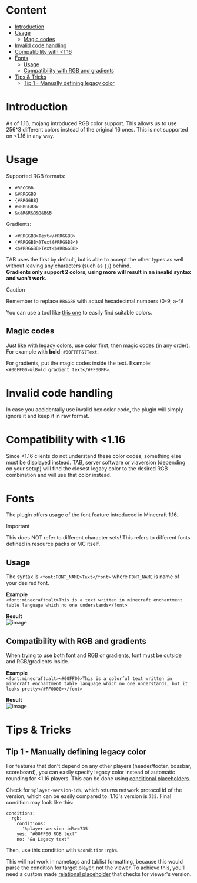 # Content
* [Introduction](#introduction)
* [Usage](#usage)
  * [Magic codes](#magic-codes)
* [Invalid code handling](#invalid-code-handling)
* [Compatibility with <1.16](#compatibility-with-116)
* [Fonts](#fonts)
  * [Usage](#usage-1)
  * [Compatibility with RGB and gradients](#compatibility-with-rgb-and-gradients)
* [Tips & Tricks](#tips--tricks)
  * [Tip 1 - Manually defining legacy color](#tip-1---manually-defining-legacy-color)

# Introduction
As of 1.16, mojang introduced RGB color support.
This allows us to use 256^3 different colors instead of the original 16 ones.
This is not supported on <1.16 in any way.

# Usage
Supported RGB formats:
* `#RRGGBB`
* `&#RRGGBB`
* `{#RRGGBB}`
* `#<RRGGBB>`
* `&x&R&R&G&G&B&B`

Gradients:
* `<#RRGGBB>Text</#RRGGBB>`
* `{#RRGGBB>}Text{#RRGGBB<}`
* `<$#RRGGBB>Text<$#RRGGBB>`

TAB uses the first by default, but is able to accept the other types as well without leaving any characters (such as `{}`) behind.  
**Gradients only support 2 colors, using more will result in an invalid syntax and won't work.**
> [!CAUTION]
> Remember to replace `RRGGBB` with actual hexadecimal numbers (0-9, a-f)!

You can use a tool like [this one](https://htmlcolorcodes.com/) to easily find suitable colors.

## Magic codes
Just like with legacy colors, use color first, then magic codes (in any order). For example with **bold**: `#00FFFF&lText`.

For gradients, put the magic codes inside the text. Example: `<#00FF00>&lBold gradient text</#FF00FF>`.

# Invalid code handling
In case you accidentally use invalid hex color code, the plugin will simply ignore it and keep it in raw format.

# Compatibility with <1.16
Since <1.16 clients do not understand these color codes, something else must be displayed instead.
TAB, server software or viaversion (depending on your setup)
will find the closest legacy color to the desired RGB combination and will use that color instead.

# Fonts
The plugin offers usage of the font feature introduced in Minecraft 1.16.
> [!IMPORTANT]
> This does NOT refer to different character sets!
> This refers to different fonts defined in resource packs or MC itself.

## Usage
The syntax is `<font:FONT_NAME>Text</font>` where `FONT_NAME` is name of your desired font.

**Example**  
`<font:minecraft:alt>This is a text written in minecraft enchantment table language which no one understands</font>`

**Result**  
![image](https://github.com/NEZNAMY/TAB/assets/6338394/9a19cb1b-2761-4500-b058-2e7a7cd68d14)


## Compatibility with RGB and gradients
When trying to use both font and RGB or gradients, font must be outside and RGB/gradients inside.

**Example**  
`<font:minecraft:alt><#00FF00>This is a colorful text written in minecraft enchantment table language which no one understands, but it looks pretty</#FF0000></font>`

**Result**  
![image](https://github.com/NEZNAMY/TAB/assets/6338394/81da5bc4-1920-4dad-bcf5-002b5de741f8)

# Tips & Tricks
## Tip 1 - Manually defining legacy color
For features that don't depend on any other players (header/footer, bossbar, scoreboard), you can easily specify legacy color instead of automatic rounding for <1.16 players. This can be done using [conditional placeholders](https://github.com/NEZNAMY/TAB/wiki/Feature-guide:-Conditional-placeholders).

Check for `%player-version-id%`, which returns network protocol id of the version, which can be easily compared to. 1.16's version is `735`. Final condition may look like this:

```
conditions:
  rgb:
    conditions:
    - '%player-version-id%>=735'
    yes: "#00FF00 RGB text"
    no: "&a Legacy text"
```
Then, use this condition with `%condition:rgb%`.

This will not work in nametags and tablist formatting, because this would parse the condition for target player, not the viewer. To achieve this, you'll need a custom made [relational placeholder](https://github.com/NEZNAMY/TAB/wiki/Placeholders#relational-placeholders) that checks for viewer's version.